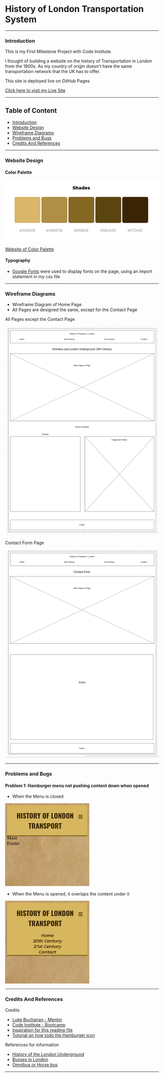 # History of London Transportation System

---

### Introduction

This is my First Milestone Project with Code Institute.

I thought of building a website on the history of Transportation in London from the 1800s. As my country of origin
doesn't have the same transportation network that the UK has to offer.

This site is deployed live on GitHub Pages

[Click here to visit my Live Site](https://douglas86.github.io/history-of-london-v2/)

[//]: # "When ready use this site to insert a screenshot of my website on all devices"
[//]: # "https://ui.dev/amiresponsive?url=https://douglas86.github.io/history-of-london-v2/index.html"

---

## Table of Content

- [Introduction](#introduction)
- [Website Design](#website-design)
- [Wireframe Diagrams](#wireframe-diagrams)
- [Problems and Bugs](#problems-and-bugs)
- [Credits And References](#credits-and-references)

---

### Website Design

#### Color Palette

![color-palette.png](assets%2Fimages%2Freadme%2Fwebsite-design%2Fcolor-palette.png)

[Website of Color Palette](https://mycolor.space/?hex=%23D6B65E&sub=1)

#### Typography

- [Google Fonts](https://fonts.google.com/specimen/Dancing+Script?preview.text=History%20of%20London%20Transport&preview.text_type=custom) were used to display fonts on the page, using an
  import statement in my css file

---

### Wireframe Diagrams

- Wireframe Diagram of Home Page
- All Pages are designed the same, except for the Contact Page

All Pages except the Contact Page

![wireframe-1.png](assets%2Fimages%2Freadme%2Fwireframe-diagrams%2Fwireframe-1.png)

Contact Form Page

![wireframe-2.png](assets%2Fimages%2Freadme%2Fwireframe-diagrams%2Fwireframe-2.png)

---

### Problems and Bugs

#### Problem 1: Hamburger menu not pushing content down when opened

- When the Menu is closed

![problem1-hamburger-menu-closed.png](assets%2Fimages%2Freadme%2Fproblems-and-bugs%2Fproblem1-hamburger-menu-closed.png)

- When the Menu is opened, it overlaps the content under it

![problem1-hamburger-menu-open.png](assets%2Fimages%2Freadme%2Fproblems-and-bugs%2Fproblem1-hamburger-menu-open.png)

---

### Credits And References

Credits

- [Luke Buchanan - Mentor](https://www.linkedin.com/in/lukebuchanan67/)
- [Code Institute - Bootcamp](https://codeinstitute.net/)
- [Inspiration for this readme file](https://github.com/PedroCristo/portfolio_project_1#languages-used)
- [Tutorial on how todo the Hamburger icon](https://www.youtube.com/watch?v=g6Kr1srawjc)

References for information

- [History of the London Underground](https://en.wikipedia.org/wiki/History_of_the_London_Underground)
- [Busses in London](https://en.wikipedia.org/wiki/Buses_in_London)
- [Omnibus or Horse bus](https://en.wikipedia.org/wiki/Horsebus#:~:text=A%20horse%2Dbus%20or%20horse,means%20of%20transportation%20in%20cities.)

---
